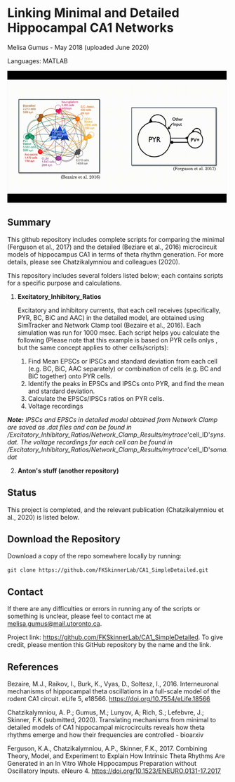 # Linking Minimal and Detailed Hippocampal CA1 Networks

Melisa Gumus - May 2018 (uploaded June 2020)

Languages: MATLAB

<img src="https://github.com/FKSkinnerLab/CA1_SimpleDetailed/blob/master/SimpleDetailedMovie.gif" height="300px" width="500px" >

## Summary ##
This github repository includes complete scripts for comparing the minimal (Ferguson et al., 2017) and the detailed (Beziare et al., 2016) microcircuit models of hippocampus CA1 in terms of theta rhythm generation. For more details, please see Chatzikalymniou and colleagues (2020).

This repository includes several folders listed below; each contains scripts for a specific purpose and calculations. 

1. **Excitatory_Inhibitory_Ratios**

     Excitatory and inhibitory currents, that each cell receives (specifically, PYR, BC, BiC and AAC) in the detailed model, are obtained using SimTracker and Network Clamp tool (Bezaire et al., 2016). Each simulation was run for 1000 msec. Each script helps you calculate the following (Please note that this example is based on PYR cells onlys , but the same concept applies to other cells/scripts):

     1. Find Mean EPSCs or IPSCs and standard deviation from each cell (e.g. BC, BiC, AAC separately) or combination of cells (e.g. BC and BiC together) onto PYR cells.
     2. Identify the peaks in EPSCs and IPSCs onto PYR, and find the mean and stardard deviation.
     3. Calculate the EPSCs/IPSCs ratios on PYR cells.
     4. Voltage recordings

_**Note:** IPSCs and EPSCs in detailed model obtained from Network Clamp are saved as .dat files and can be found in /Excitatory_Inhibitory_Ratios/Network_Clamp_Results/mytrace_'cell_ID'_syns.dat. The voltage recordings for each cell can be found in /Excitatory_Inhibitory_Ratios/Network_Clamp_Results/mytrace_'cell_ID'_soma.dat_

2. **Anton's stuff (another repository)**



## Status ##
This project is completed, and the relevant publication (Chatzikalymniou et al., 2020) is listed below.


## Download the Repository ##
Download a copy of the repo somewhere locally by running:

`git clone https://github.com/FKSkinnerLab/CA1_SimpleDetailed.git`


## Contact ##
If there are any difficulties or errors in running any of the scripts or something is unclear, please feel to contact me at melisa.gumus@mail.utoronto.ca.

Project link: https://github.com/FKSkinnerLab/CA1_SimpleDetailed. To give credit, please mention this GitHub repository by the name and the link.


## References ##
Bezaire, M.J., Raikov, I., Burk, K., Vyas, D., Soltesz, I., 2016. Interneuronal mechanisms of hippocampal theta oscillations in a full-scale model of the rodent CA1 circuit. eLife 5, e18566. https://doi.org/10.7554/eLife.18566

Chatzikalymniou, A. P.; Gumus, M.; Lunyov, A; Rich, S.; Lefebvre, J.; Skinner, F.K (submitted, 2020). 
Translating mechanisms from minimal to detailed models of CA1 hippocampal microcircuits reveals how theta rhythms emerge and how their frequencies are controlled - bioarxiv 

Ferguson, K.A., Chatzikalymniou, A.P., Skinner, F.K., 2017. Combining Theory, Model, and Experiment to Explain How Intrinsic Theta Rhythms Are Generated in an In Vitro Whole Hippocampus Preparation without Oscillatory Inputs. eNeuro 4. https://doi.org/10.1523/ENEURO.0131-17.2017
